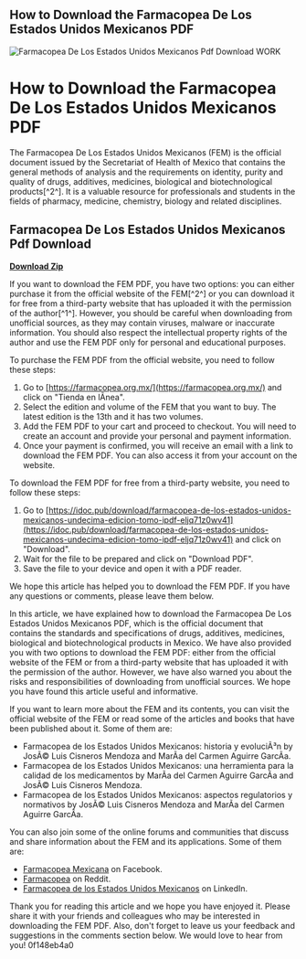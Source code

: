 ## How to Download the Farmacopea De Los Estados Unidos Mexicanos PDF

 
![Farmacopea De Los Estados Unidos Mexicanos Pdf Download WORK](https://encrypted-tbn2.gstatic.com/images?q=tbn:ANd9GcTejuaKHx6uUUZrtMQPYDvkUfrXuI1GnNuwVucT6W5ZA7nbKb-blJwccEZN)

 
# How to Download the Farmacopea De Los Estados Unidos Mexicanos PDF
 
The Farmacopea De Los Estados Unidos Mexicanos (FEM) is the official document issued by the Secretariat of Health of Mexico that contains the general methods of analysis and the requirements on identity, purity and quality of drugs, additives, medicines, biological and biotechnological products[^2^]. It is a valuable resource for professionals and students in the fields of pharmacy, medicine, chemistry, biology and related disciplines.
 
## Farmacopea De Los Estados Unidos Mexicanos Pdf Download


[**Download Zip**](https://www.google.com/url?q=https%3A%2F%2Ftinurll.com%2F2tK9d6&sa=D&sntz=1&usg=AOvVaw3RvhYDt_uNvd88IrcjzXqq)

 
If you want to download the FEM PDF, you have two options: you can either purchase it from the official website of the FEM[^2^] or you can download it for free from a third-party website that has uploaded it with the permission of the author[^1^]. However, you should be careful when downloading from unofficial sources, as they may contain viruses, malware or inaccurate information. You should also respect the intellectual property rights of the author and use the FEM PDF only for personal and educational purposes.
 
To purchase the FEM PDF from the official website, you need to follow these steps:
 
1. Go to [https://farmacopea.org.mx/](https://farmacopea.org.mx/) and click on "Tienda en lÃ­nea".
2. Select the edition and volume of the FEM that you want to buy. The latest edition is the 13th and it has two volumes.
3. Add the FEM PDF to your cart and proceed to checkout. You will need to create an account and provide your personal and payment information.
4. Once your payment is confirmed, you will receive an email with a link to download the FEM PDF. You can also access it from your account on the website.

To download the FEM PDF for free from a third-party website, you need to follow these steps:

1. Go to [https://idoc.pub/download/farmacopea-de-los-estados-unidos-mexicanos-undecima-edicion-tomo-ipdf-eljq71z0wv41](https://idoc.pub/download/farmacopea-de-los-estados-unidos-mexicanos-undecima-edicion-tomo-ipdf-eljq71z0wv41) and click on "Download".
2. Wait for the file to be prepared and click on "Download PDF".
3. Save the file to your device and open it with a PDF reader.

We hope this article has helped you to download the FEM PDF. If you have any questions or comments, please leave them below.
  
In this article, we have explained how to download the Farmacopea De Los Estados Unidos Mexicanos PDF, which is the official document that contains the standards and specifications of drugs, additives, medicines, biological and biotechnological products in Mexico. We have also provided you with two options to download the FEM PDF: either from the official website of the FEM or from a third-party website that has uploaded it with the permission of the author. However, we have also warned you about the risks and responsibilities of downloading from unofficial sources. We hope you have found this article useful and informative.
 
If you want to learn more about the FEM and its contents, you can visit the official website of the FEM or read some of the articles and books that have been published about it. Some of them are:

- Farmacopea de los Estados Unidos Mexicanos: historia y evoluciÃ³n by JosÃ© Luis Cisneros Mendoza and MarÃ­a del Carmen Aguirre GarcÃ­a.
- Farmacopea de los Estados Unidos Mexicanos: una herramienta para la calidad de los medicamentos by MarÃ­a del Carmen Aguirre GarcÃ­a and JosÃ© Luis Cisneros Mendoza.
- Farmacopea de los Estados Unidos Mexicanos: aspectos regulatorios y normativos by JosÃ© Luis Cisneros Mendoza and MarÃ­a del Carmen Aguirre GarcÃ­a.

You can also join some of the online forums and communities that discuss and share information about the FEM and its applications. Some of them are:

- [Farmacopea Mexicana](https://www.facebook.com/FarmacopeaMexicana/) on Facebook.
- [Farmacopea](https://www.reddit.com/r/Farmacopea/) on Reddit.
- [Farmacopea de los Estados Unidos Mexicanos](https://www.linkedin.com/groups/13578462/) on LinkedIn.

Thank you for reading this article and we hope you have enjoyed it. Please share it with your friends and colleagues who may be interested in downloading the FEM PDF. Also, don't forget to leave us your feedback and suggestions in the comments section below. We would love to hear from you!
 0f148eb4a0
